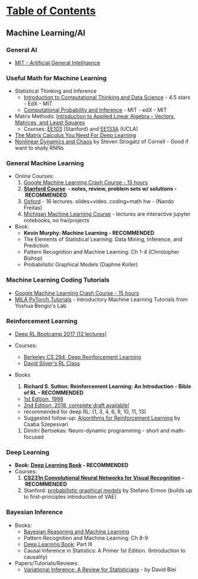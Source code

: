 # [Table of Contents](/ML-Brain-Resources)

## Machine Learning/AI

### General AI

  * [MIT - Artificial General Intelligence](applewebdata://C8A52F37-3B15-4FE4-9EF5-C06A13B9D293/MIT%20-%20AGI)



### Useful Math for Machine Learning
  * Statistical Thinking and Inference
    * [Introduction to Computational Thinking and Data Science](https://www.edx.org/course/introduction-computational-thinking-data-mitx-6-00-2x-6) - 4.5 stars - EdX - MIT
    * [Computational Probability and Inference](https://www.edx.org/course/computational-probability-inference-mitx-6-008-1x) - MIT - edX - MIT
  * Matrix Methods: [Introduction to Applied Linear Algebra – Vectors, Matrices, and Least Squares](https://web.stanford.edu/~boyd/vmls/)
    * Courses: [EE103](http://www.stanford.edu/class/ee103) (Stanford) and [EE133A](http://www.seas.ucla.edu/~vandenbe/ee133a.html) (UCLA)
  * [The Matrix Calculus You Need For Deep Learning](http://parrt.cs.usfca.edu/doc/matrix-calculus/index.html)
  * [Nonlinear Dynamics and Chaos](https://www.youtube.com/watch?v=ycJEoqmQvwg&list=PLbN57C5Zdl6j_qJA-pARJnKsmROzPnO9V) by Steven Strogatz of Cornell - Good if want to study RNNs



### General Machine Learning 

  * Online Courses:
    1. [Google Machine Learning Crash Course - 15 hours](https://developers.google.com/machine-learning/crash-course/)
    2. **[Stanford Course](http://cs229.stanford.edu/materials.html)  - notes, review, problem sets w/ solutions - RECOMMENDED**
    1. [Oxford](https://www.cs.ox.ac.uk/people/nando.defreitas/machinelearning/) - 16 lectures. slides+video. coding+math hw - (Nando Freitas)
    2. [Michigan Machine Learning Course](https://github.com/junhyukoh/umich-eecs545-lectures) - lectures are interactive jupyter notebooks, no hw/projects
  * Book:
    * **Kevin Murphy: Machine Learning - RECOMMENDED**
    * The Elements of Statistical Learning: Data Mining, Inference, and Prediction
    * Pattern Recognition and Machine Learning: Ch 1-4 (Christopher Bishop)
    * Probabilistic Graphical Models (Daphne Koller)

### Machine Learning Coding Tutorials 
  * [Google Machine Learning Crash Course - 15 hours](https://developers.google.com/machine-learning/crash-course/)
  * [MILA PyTorch Tutorials](https://github.com/mila-udem/welcome_tutorials) - Introductory Machine Learning Tutorials from Yoshua Bengio's Lab


### Reinforcement Learning 

  * [Deep RL Bootcamp 2017 (12 lectures)](https://sites.google.com/view/deep-rl-bootcamp/lectures)
  * Courses:
    * [Berkeley CS 294: Deep Reinforcement Learning](http://rll.berkeley.edu/deeprlcourse/)
    * [David Silver's RL Class](http://www0.cs.ucl.ac.uk/staff/D.Silver/web/Teaching.html)
  * Books
    1. **Richard S. Sutton: Reinforcement Learning: An Introduction - Bible of RL - RECOMMENDED**
      * [1st Edition, 1998](http://incompleteideas.net/book/the-book-1st.html)
      * [2nd Edition, 2018, complete draft available!](http://incompleteideas.net/book/the-book-2nd.html)
      * recommended for deep RL: (1, 3, 4, 6, 9, 10, 11, 13)
      * Suggested follow-up: [Algorithms for Reinforcement Learning](http://www.ualberta.ca/~szepesva/papers/RLAlgsInMDPs.pdf) by Csaba Szepesvari

    1. Dimitri Bertsekas: Neuro-dynamic programming - short and math-focused



### Deep Learning

  * **Book: [Deep Learning Book](http://www.deeplearningbook.org/) - RECOMMENDED**
  * Courses:
    1. **[CS231n Convolutional Neural Networks for Visual Recognition](http://cs231n.github.io/) - RECOMMENDED**
    1. Stanford: [probabilistic graphical models](https://ermongroup.github.io/cs228-notes/) by Stefano Ermon (builds up to first-principles introduction of VAE)



### Bayesian Inference

  * Books:
    * [Bayesian Reasoning and Machine Learning](http://web4.cs.ucl.ac.uk/staff/D.Barber/pmwiki/pmwiki.php?n=Brml.HomePage)
    * Pattern Recognition and Machine Learning: Ch 8-9
    * [Deep Learning Book](http://www.deeplearningbook.org/): Part III
    * Causal Inference in Statistics: A Primer 1st Edition. (Introduction to causality)
  * Papers/Tutorials/Reviews:
    * [Variational Inference: A Review for Statisticians](https://arxiv.org/pdf/1601.00670.pdf) - by David Blei
